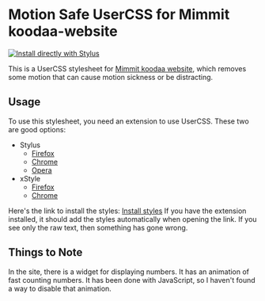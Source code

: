 # Motion Safe UserCSS for Mimmit koodaa-website

[![Install directly with Stylus](https://img.shields.io/badge/Install%20directly%20with-Stylus-285959.svg)](https://raw.githubusercontent.com/eevajonnapanula/mimmit-koodaa-motion-safe-css/master/mk-motion-safe.user.css)


This is a UserCSS stylesheet for [Mimmit koodaa website](https://mimmitkoodaa.ohjelmistoebusiness.fi), which removes some motion that can cause motion sickness or be distracting.

## Usage

To use this stylesheet, you need an extension to use UserCSS. These two are good options:

- Stylus 
  - [Firefox](https://addons.mozilla.org/en-US/firefox/addon/styl-us/)
  - [Chrome](https://chrome.google.com/webstore/detail/stylus/clngdbkpkpeebahjckkjfobafhncgmne) 
  - [Opera](https://addons.opera.com/en-gb/extensions/details/stylus/)
- xStyle
  - [Firefox](https://addons.mozilla.org/firefox/addon/xstyle/) 
  - [Chrome](https://chrome.google.com/webstore/detail/xstyle/hncgkmhphmncjohllpoleelnibpmccpj)

Here's the link to install the styles: [Install styles](https://raw.githubusercontent.com/eevajonnapanula/mimmit-koodaa-motion-safe-css/master/mk-motion-safe.user.css) If you have the extension installed, it should add the styles automatically when opening the link. If you see only the raw text, then something has gone wrong.

## Things to Note

In the site, there is a widget for displaying numbers. It has an animation of fast counting numbers. It has been done with JavaScript, so I haven't found a way to disable that animation.
